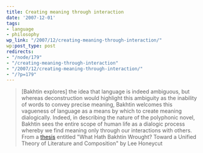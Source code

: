 ```yaml
---
title: Creating meaning through interaction
date: '2007-12-01'
tags:
- language
- philosophy
wp_link: "/2007/12/creating-meaning-through-interaction/"
wp:post_type: post
redirects:
- "/node/179"
- "/creating-meaning-through-interaction"
- "/2007/12/creating-meaning-through-interaction/"
- "/?p=179"
---
```


> [Bakhtin explores] the idea that language is indeed ambiguous, but whereas deconstruction would highlight this ambiguity as the inability of words to convey precise meaning, Bakhtin welcomes this vagueness of language as a means by which to create meaning dialogically. Indeed, in describing the nature of the polyphonic novel, Bakhtin sees the entire scope of human life as a dialogic process whereby we find meaning only through our interactions with others.
From a [thesis](http://www.public.iastate.edu/~honeyl/bakhtin/chap2a.html) entitled "What Hath Bakhtin Wrought? Toward a Unified Theory of Literature and Composition" by Lee Honeycut
